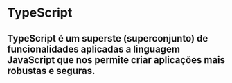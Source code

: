 # TypeScript
## TypeScript é um superste (superconjunto) de funcionalidades aplicadas a linguagem JavaScript que nos permite criar aplicações mais robustas e seguras.
